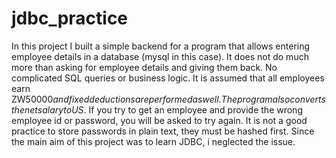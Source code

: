 # jdbc_practice
In this project I built a simple backend for a program that allows entering employee details in a database (mysql in this case). It does not do much more than asking for employee details and giving them back. No complicated SQL queries or business logic. It is assumed that all employees earn ZW$50000 and fixed deductions are performed as well. The program also converts the net salary to US$. If you try to get an employee and provide the wrong employee id or password, you will be asked to try again. It is not a good practice to store passwords in plain text, they must be hashed first. Since the main aim of this project was to learn JDBC, i neglected the issue.

